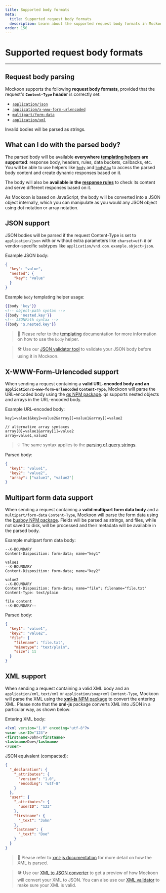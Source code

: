 ```yaml
---
title: Supported body formats
meta:
  title: Supported request body formats
  description: Learn about the supported request body formats in Mockoon, including JSON, form data, and URL-encoded data. How to use them and related options.
order: 150
---
```


# Supported request body formats

---

## Request body parsing

Mockoon supports the following **request body formats**, provided that the request's **`Content-Type` header** is correctly set:

- [`application/json`](#json-support)
- [`application/x-www-form-urlencoded`](#x-www-form-urlencoded-support)
- [`multipart/form-data`](#multipart-form-data-support)
- [`application/xml`](#xml-support)

Invalid bodies will be parsed as strings.

## What can I do with the parsed body?

The parsed body will be available **everywhere [templating helpers](docs:templating/overview) are supported**: response body, headers, rules, data buckets, callbacks, etc. You will be able to use helpers like [`body`](docs:/docs/latest/templating/mockoon-request-helpers/#body) and [`bodyRaw`](docs:/docs/latest/templating/mockoon-request-helpers/#bodyraw) to access the parsed body content and create dynamic responses based on it.

The body will also be **available in the [response rules](docs:route-responses/dynamic-rules)** to check its content and serve different responses based on it.

As Mockoon is based on JavaScript, the body will be converted into a JSON object internally, which you can manipulate as you would any JSON object using dot notation or array notation.

## JSON support

JSON bodies will be parsed if the request Content-Type is set to `application/json` with or without extra parameters like `charset=utf-8` or vendor-specific subtypes like `application/vnd.com.example.object+json`.

Example JSON body:

```json
{
  "key": "value",
  "nested": {
    "key": "value"
  }
}
```

Example `body` templating helper usage:

```handlebars
{{body 'key'}}
<!-- object-path syntax -->
{{body 'nested.key'}}
<!-- JSONPath syntax -->
{{body '$.nested.key'}}
```

> 📘 Please refer to the [templating](docs:templating/overview) documentation for more information on how to use the `body` helper.

> 🛠️ Use our [JSON validator tool](/tools/json-validator/) to validate your JSON body before using it in Mockoon.

## X-WWW-Form-Urlencoded support

When sending a request containing a **valid URL-encoded body and an `application/x-www-form-urlencoded` `Content-Type`**, Mockoon will parse the URL-encoded body using the [qs NPM package](https://www.npmjs.com/package/qs). qs supports nested objects and arrays in the URL-encoded body.

Example URL-encoded body:

```plaintext
key1=value1&key2=value2&array[]=value1&array[]=value2

// alternative array syntaxes
array[0]=value1&array[1]=value2
array=value1,value2
```

> 💡 The same syntax applies to the [parsing of query strings](docs:api-endpoints/routing#query-parameters-arrays-and-objects).

Parsed body:

```json
{
  "key1": "value1",
  "key2": "value2",
  "array": ["value1", "value2"]
}
```

## Multipart form data support

When sending a request containing a **valid multipart form data body** and a `multipart/form-data` `Content-Type`, Mockoon will parse the form data using the [busboy NPM package](https://www.npmjs.com/package/busboy). Fields will be parsed as strings, and files, while not saved to disk, will be processed and their metadata will be available in the parsed body.

Example multipart form data body:

```plaintext
--X-BOUNDARY
Content-Disposition: form-data; name="key1"

value1
--X-BOUNDARY
Content-Disposition: form-data; name="key2"

value2
--X-BOUNDARY
Content-Disposition: form-data; name="file"; filename="file.txt"
Content-Type: text/plain

file content
--X-BOUNDARY--
```

Parsed body:

```json
{
  "key1": "value1",
  "key2": "value2",
  "file": {
    "filename": "file.txt",
    "mimetype": "text/plain",
    "size": 11
  }
}
```

## XML support

When sending a request containing a valid XML body and an `application/xml`, `text/xml` or `application/soap+xml` `Content-Type`, Mockoon will parse the XML using the [**xml-js** NPM package](https://www.npmjs.com/package/xml-js) to convert the entering XML. Please note that the **xml-js** package converts XML into JSON in a particular way, as shown below:

Entering XML body:

```xml
<?xml version="1.0" encoding="utf-8"?>
<user userID="123">
<firstname>John</firstname>
<lastname>Doe</lastname>
</user>
```

JSON equivalent (compacted):

```json
{
  "_declaration": {
    "_attributes": {
      "version": "1.0",
      "encoding": "utf-8"
    }
  },
  "user": {
    "_attributes": {
      "userID": "123"
    },
    "firstname": {
      "_text": "John"
    },
    "lastname": {
      "_text": "Doe"
    }
  }
}
```

> 📘 Please refer to [xml-js documentation](https://www.npmjs.com/package/xml-js) for more detail on how the XML is parsed.

> 🛠️ Use our [XML to JSON converter](/tools/xml-to-json/) to get a preview of how Mockoon will convert your XML to JSON. You can also use our [XML validator](/tools/xml-validator/) to make sure your XML is valid.
